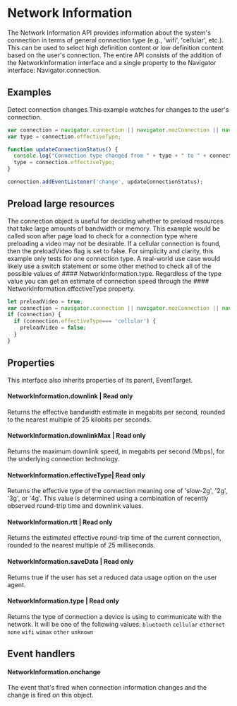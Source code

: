 # Network Information
The Network Information API provides information about the system's connection in terms of general connection type (e.g., 'wifi', 'cellular', etc.). This can be used to select high definition content or low definition content based on the user's connection. The entire API consists of the addition of the NetworkInformation interface and a single property to the Navigator interface: Navigator.connection.

## Examples
Detect connection changes
This example watches for changes to the user's connection.

```js
var connection = navigator.connection || navigator.mozConnection || navigator.webkitConnection;
var type = connection.effectiveType;

function updateConnectionStatus() {
  console.log("Connection type changed from " + type + " to " + connection.effectiveType);
  type = connection.effectiveType;
}

connection.addEventListener('change', updateConnectionStatus);
```

## Preload large resources
The connection object is useful for deciding whether to preload resources that take large amounts of bandwidth or memory. This example would be called soon after page load to check for a connection type where preloading a video may not be desirable. If a cellular connection is found, then the preloadVideo flag is set to false. For simplicity and clarity, this example only tests for one connection type. A real-world use case would likely use a switch statement or some other method to check all of the possible values of #### NetworkInformation.type. Regardless of the type value you can get an estimate of connection speed through the #### NetworkInformation.effectiveType property.
```js
let preloadVideo = true;
var connection = navigator.connection || navigator.mozConnection || navigator.webkitConnection;
if (connection) {
  if (connection.effectiveType=== 'cellular') {
    preloadVideo = false;
  }
}
```

## Properties
This interface also inherits properties of its parent, EventTarget.

#### NetworkInformation.downlink | Read only
Returns the effective bandwidth estimate in megabits per second, rounded to the nearest multiple of 25 kilobits per seconds.
#### NetworkInformation.downlinkMax | Read only
Returns the maximum downlink speed, in megabits per second (Mbps), for the underlying connection technology.
#### NetworkInformation.effectiveType|  Read only
Returns the effective type of the connection meaning one of 'slow-2g', '2g', '3g', or '4g'. This value is determined using a combination of recently observed round-trip time and downlink values.
#### NetworkInformation.rtt | Read only
Returns the estimated effective round-trip time of the current connection, rounded to the nearest multiple of 25 milliseconds.
#### NetworkInformation.saveData | Read only
Returns true if the user has set a reduced data usage option on the user agent.
#### NetworkInformation.type | Read only
Returns the type of connection a device is using to communicate with the network. It will be one of the following values:
`bluetooth`
`cellular`
`ethernet`
`none`
`wifi`
`wimax`
`other`
`unknown`
## Event handlers
#### NetworkInformation.onchange
The event that's fired when connection information changes and the change is fired on this object.